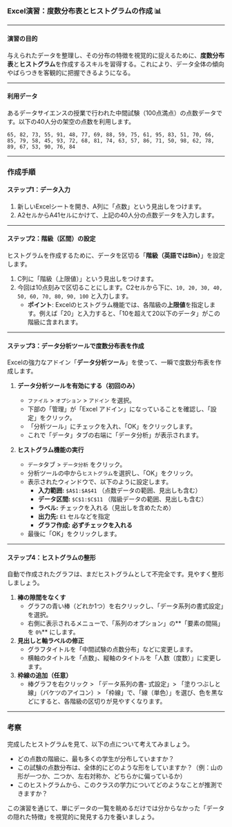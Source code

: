 ### Excel演習：度数分布表とヒストグラムの作成 📊

---

#### 演習の目的
与えられたデータを整理し、その分布の特徴を視覚的に捉えるために、**度数分布表**と**ヒストグラム**を作成するスキルを習得する。これにより、データ全体の傾向やばらつきを客観的に把握できるようになる。

---

#### 利用データ
あるデータサイエンスの授業で行われた中間試験（100点満点）の点数データです。以下の40人分の架空の点数を利用します。

`65, 82, 73, 55, 91, 48, 77, 69, 88, 59, 75, 61, 95, 83, 51, 70, 66, 85, 79, 58, 45, 93, 72, 68, 81, 74, 63, 57, 86, 71, 50, 98, 62, 78, 89, 67, 53, 90, 76, 84`

---

### 作成手順

#### ステップ1：データ入力
1.  新しいExcelシートを開き、A列に「点数」という見出しをつけます。
2.  A2セルからA41セルにかけて、上記の40人分の点数データを入力します。



---

#### ステップ2：階級（区間）の設定
ヒストグラムを作成するために、データを区切る「**階級（英語ではBin）**」を設定します。
1.  C列に「階級（上限値）」という見出しをつけます。
2.  今回は10点刻みで区切ることにします。C2セルから下に、`10, 20, 30, 40, 50, 60, 70, 80, 90, 100` と入力します。
    * **ポイント**: Excelのヒストグラム機能では、各階級の**上限値**を指定します。例えば「20」と入力すると、「10を超えて20以下のデータ」がこの階級に含まれます。

---

#### ステップ3：データ分析ツールで度数分布表を作成
Excelの強力なアドイン「**データ分析ツール**」を使って、一瞬で度数分布表を作成します。

1.  **データ分析ツールを有効にする（初回のみ）**
    -   `ファイル` > `オプション` > `アドイン` を選択。
    -   下部の「管理」が「Excel アドイン」になっていることを確認し、「設定」をクリック。
    -   「分析ツール」にチェックを入れ、「OK」をクリックします。
    -   これで「データ」タブの右端に「データ分析」が表示されます。

2.  **ヒストグラム機能の実行**
    -   `データ`タブ > `データ分析` をクリック。
    -   分析ツールの中から`ヒストグラム`を選択し、「OK」をクリック。
    -   表示されたウィンドウで、以下のように設定します。
        -   **入力範囲:** `$A$1:$A$41` （点数データの範囲、見出しも含む）
        -   **データ区間:** `$C$1:$C$11` （階級データの範囲、見出しも含む）
        -   **ラベル:** チェックを入れる（見出しを含めたため）
        -   **出力先:** `E1` セルなどを指定
        -   **グラフ作成:** **必ずチェックを入れる**
    -   最後に「OK」をクリックします。



---

#### ステップ4：ヒストグラムの整形
自動で作成されたグラフは、まだヒストグラムとして不完全です。見やすく整形しましょう。
1.  **棒の隙間をなくす**
    -   グラフの青い棒（どれか1つ）を右クリックし、「データ系列の書式設定」を選択。
    -   右側に表示されるメニューで、「系列のオプション」の**「要素の間隔」を `0%`** にします。
2.  **見出しと軸ラベルの修正**
    -   グラフタイトルを「中間試験の点数分布」などに変更します。
    -   横軸のタイトルを「点数」、縦軸のタイトルを「人数（度数）」に変更します。
3.  **枠線の追加（任意）**
    -   棒グラフを右クリック > 「データ系列の書-   式設定」> 「塗りつぶしと線」（バケツのアイコン）> 「枠線」で、「線（単色）」を選び、色を黒などにすると、各階級の区切りが見やすくなります。



---

### 考察
完成したヒストグラムを見て、以下の点について考えてみましょう。
* どの点数の階級に、最も多くの学生が分布していますか？
* この試験の点数分布は、全体的にどのような形をしていますか？（例：山の形が一つか、二つか、左右対称か、どちらかに偏っているか）
* このヒストグラムから、このクラスの学力についてどのようなことが推測できますか？

この演習を通じて、単にデータの一覧を眺めるだけでは分からなかった「データの隠れた特徴」を視覚的に発見する力を養いましょう。

